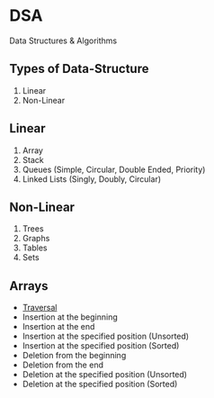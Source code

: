 # DSA
Data Structures &amp; Algorithms

## Types of Data-Structure
1. Linear
2. Non-Linear

## Linear
1. Array
2. Stack
3. Queues (Simple, Circular, Double Ended, Priority)
4. Linked Lists (Singly, Doubly, Circular)
## Non-Linear
1. Trees
2. Graphs
3. Tables
4. Sets

## Arrays
- [Traversal]()
- Insertion at the beginning
- Insertion at the end
- Insertion at the specified position (Unsorted)
- Insertion at the specified position (Sorted)
- Deletion from the beginning
- Deletion from the end
- Deletion at the specified position (Unsorted)
- Deletion at the specified position (Sorted)
